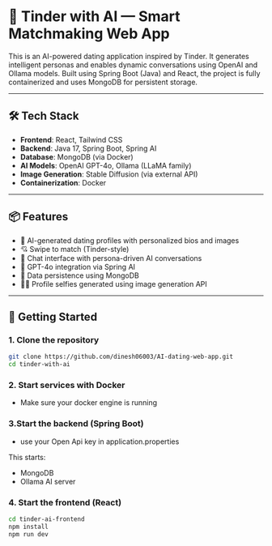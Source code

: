 # 🧠 Tinder with AI — Smart Matchmaking Web App

This is an AI-powered dating application inspired by Tinder. It generates intelligent personas and enables dynamic conversations using OpenAI and Ollama models. Built using Spring Boot (Java) and React, the project is fully containerized and uses MongoDB for persistent storage.

---

## 🛠 Tech Stack

- **Frontend**: React, Tailwind CSS
- **Backend**: Java 17, Spring Boot, Spring AI
- **Database**: MongoDB (via Docker)
- **AI Models**: OpenAI GPT-4o, Ollama (LLaMA family)
- **Image Generation**: Stable Diffusion (via external API)
- **Containerization**: Docker

---

## 📦 Features

- 🔄 AI-generated dating profiles with personalized bios and images
- 💘 Swipe to match (Tinder-style)
- 💬 Chat interface with persona-driven AI conversations
- 🧠 GPT-4o integration via Spring AI
- 🧾 Data persistence using MongoDB
- 🧑‍🎨 Profile selfies generated using image generation API

---

## 🚀 Getting Started

### 1. Clone the repository

```bash
git clone https://github.com/dinesh06003/AI-dating-web-app.git
cd tinder-with-ai
```

### 2. Start services with Docker

- Make sure your docker engine is running

### 3.Start the backend (Spring Boot)
-   use your Open Api key in application.properties

This starts:
- MongoDB
- Ollama AI server


### 4. Start the frontend (React)

```bash
cd tinder-ai-frontend
npm install
npm run dev
```



